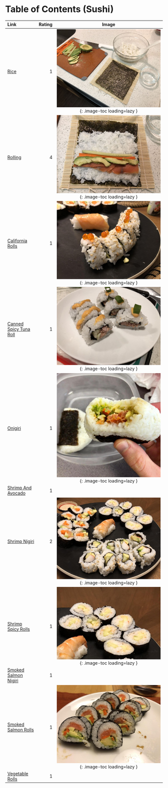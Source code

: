 # Table of Contents (Sushi)

| Link                                                  | Rating | Image                                                                                   |
|:------------------------------------------------------|-------:|:---------------------------------------------------------------------------------------:|
| [Rice](./_rice.md)                                    | 1      | ![_rice.jpg](./_rice.jpg){: .image-toc loading=lazy }                                   |
| [Rolling](./_rolling.md)                              | 4      | ![_rolling.jpg](./_rolling.jpg){: .image-toc loading=lazy }                             |
| [California Rolls](./california_rolls.md)             | 1      | ![california_rolls.jpeg](./california_rolls.jpeg){: .image-toc loading=lazy }           |
| [Canned Spicy Tuna Roll](./canned_spicy_tuna_roll.md) | 1      | ![canned_spicy_tuna_roll.jpg](./canned_spicy_tuna_roll.jpg){: .image-toc loading=lazy } |
| [Onigiri](./onigiri.md)                               | 1      | ![onigiri.jpg](./onigiri.jpg){: .image-toc loading=lazy }                               |
| [Shrimp And Avocado](./shrimp_and_avocado.md)         | 1      | <!-- TODO: Capture image -->                                                            |
| [Shrimp Nigiri](./shrimp_nigiri.md)                   | 2      | ![shrimp_nigiri.jpeg](./shrimp_nigiri.jpeg){: .image-toc loading=lazy }                 |
| [Shrimp Spicy Rolls](./shrimp_spicy_rolls.md)         | 1      | ![shrimp_spicy_rolls.jpeg](./shrimp_spicy_rolls.jpeg){: .image-toc loading=lazy }       |
| [Smoked Salmon Nigiri](./smoked_salmon_nigiri.md)     | 1      | <!-- TODO: Capture image -->                                                            |
| [Smoked Salmon Rolls](./smoked_salmon_rolls.md)       | 1      | ![smoked_salmon_rolls.jpg](./smoked_salmon_rolls.jpg){: .image-toc loading=lazy }       |
| [Vegetable Rolls](./vegetable_rolls.md)               | 1      | <!-- TODO: Capture image -->                                                            |
